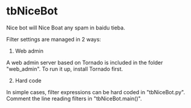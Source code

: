 tbNiceBot
===================
Nice bot will Nice Boat any spam in baidu tieba.

Filter settings are managed in 2 ways:

1. Web admin

A web admin server based on Tornado is included in the folder "web_admin". To run it up, install Tornado first.

2. Hard code

In simple cases, filter expressions can be hard coded in "tbNiceBot.py". Comment the line reading filters in "tbNiceBot.main()".
